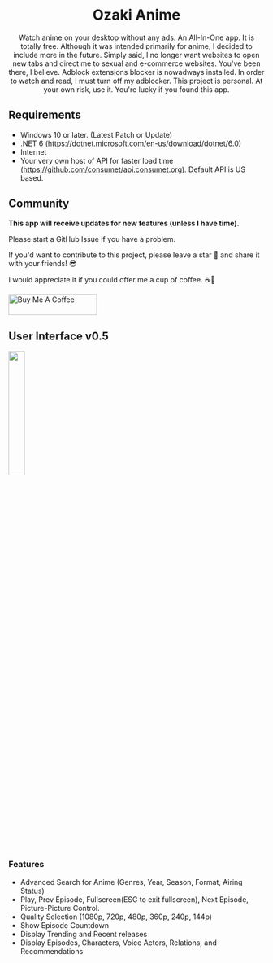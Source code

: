 <h1 align="center">
Ozaki Anime
</h1>

<p align="center">
 Watch anime on your desktop without any ads. An All-In-One app. It is totally free. Although it was intended primarily for anime, I decided to include more in the future. Simply said, I no longer want websites to open new tabs and direct me to sexual and e-commerce websites. You've been there, I believe. Adblock extensions blocker is nowadways installed. In order to watch and read, I must turn off my adblocker. This project is personal. At your own risk, use it. You're lucky if you found this app.
</p>

## Requirements

- Windows 10 or later. (Latest Patch or Update)
- .NET 6 (https://dotnet.microsoft.com/en-us/download/dotnet/6.0)
-	Internet
- Your very own host of API for faster load time (https://github.com/consumet/api.consumet.org). Default API is US based.

## Community
**This app will receive updates for new features (unless I have time).** 

Please start a GitHub Issue if you have a problem.

If you'd want to contribute to this project, please leave a star 🌟 and share it with your friends! 😎

I would appreciate it if you could offer me a cup of coffee. ☕💖

<a href="https://www.buymeacoffee.com/Ozaki" target="_blank"><img src="https://cdn.buymeacoffee.com/buttons/lato-yellow.png" alt="Buy Me A Coffee" height="41" width="174"></a>

## User Interface v0.5

<img width="auto" height="25%" src="MCModpackInstaller/Images/UI/ScrubsUI.gif">

### Features
- Advanced Search for Anime (Genres, Year, Season, Format, Airing Status)
- Play, Prev Episode, Fullscreen(ESC to exit fullscreen), Next Episode, Picture-Picture Control.
- Quality Selection (1080p, 720p, 480p, 360p, 240p, 144p)
- Show Episode Countdown
- Display Trending and Recent releases
- Display Episodes, Characters, Voice Actors, Relations, and Recommendations
